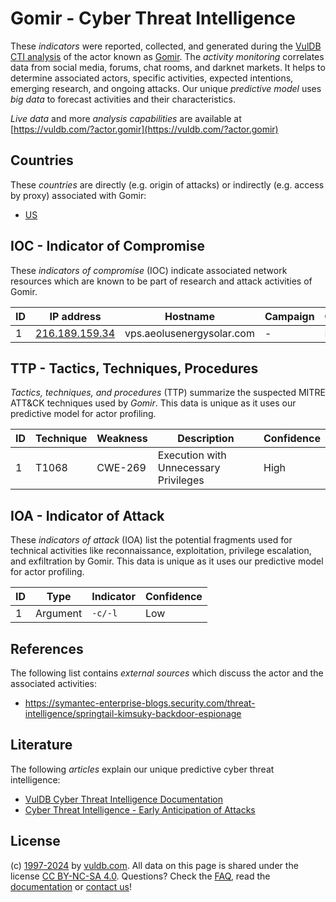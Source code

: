 # Gomir - Cyber Threat Intelligence

These _indicators_ were reported, collected, and generated during the [VulDB CTI analysis](https://vuldb.com/?kb.cti) of the actor known as [Gomir](https://vuldb.com/?actor.gomir). The _activity monitoring_ correlates data from social media, forums, chat rooms, and darknet markets. It helps to determine associated actors, specific activities, expected intentions, emerging research, and ongoing attacks. Our unique _predictive model_ uses _big data_ to forecast activities and their characteristics.

_Live data_ and more _analysis capabilities_ are available at [https://vuldb.com/?actor.gomir](https://vuldb.com/?actor.gomir)

## Countries

These _countries_ are directly (e.g. origin of attacks) or indirectly (e.g. access by proxy) associated with Gomir:

* [US](https://vuldb.com/?country.us)

## IOC - Indicator of Compromise

These _indicators of compromise_ (IOC) indicate associated network resources which are known to be part of research and attack activities of Gomir.

ID | IP address | Hostname | Campaign | Confidence
-- | ---------- | -------- | -------- | ----------
1 | [216.189.159.34](https://vuldb.com/?ip.216.189.159.34) | vps.aeolusenergysolar.com | - | High

## TTP - Tactics, Techniques, Procedures

_Tactics, techniques, and procedures_ (TTP) summarize the suspected MITRE ATT&CK techniques used by _Gomir_. This data is unique as it uses our predictive model for actor profiling.

ID | Technique | Weakness | Description | Confidence
-- | --------- | -------- | ----------- | ----------
1 | T1068 | CWE-269 | Execution with Unnecessary Privileges | High

## IOA - Indicator of Attack

These _indicators of attack_ (IOA) list the potential fragments used for technical activities like reconnaissance, exploitation, privilege escalation, and exfiltration by Gomir. This data is unique as it uses our predictive model for actor profiling.

ID | Type | Indicator | Confidence
-- | ---- | --------- | ----------
1 | Argument | `-c/-l` | Low

## References

The following list contains _external sources_ which discuss the actor and the associated activities:

* https://symantec-enterprise-blogs.security.com/threat-intelligence/springtail-kimsuky-backdoor-espionage

## Literature

The following _articles_ explain our unique predictive cyber threat intelligence:

* [VulDB Cyber Threat Intelligence Documentation](https://vuldb.com/?kb.cti)
* [Cyber Threat Intelligence - Early Anticipation of Attacks](https://www.scip.ch/en/?labs.20201022)

## License

(c) [1997-2024](https://vuldb.com/?kb.changelog) by [vuldb.com](https://vuldb.com/?kb.about). All data on this page is shared under the license [CC BY-NC-SA 4.0](https://creativecommons.org/licenses/by-nc-sa/4.0/). Questions? Check the [FAQ](https://vuldb.com/?kb.faq), read the [documentation](https://vuldb.com/?kb) or [contact us](https://vuldb.com/?contact)!
